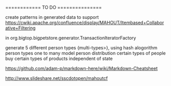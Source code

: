 ============ TO DO ===============

create patterns in generated data to support
https://cwiki.apache.org/confluence/display/MAHOUT/Itembased+Collaborative+Filtering

in org.bigtop.bigpetstore.generator.TransactionIteratorFactory

generate 5 different person types {multi-types>}, using hash alogorithm
person types one to many
model
person distribution certain types of people buy certain types of products independent of state

https://github.com/adam-p/markdown-here/wiki/Markdown-Cheatsheet

http://www.slideshare.net/sscdotopen/mahoutcf